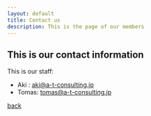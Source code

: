 ```yaml
---
layout: default
title: Contact us
description: This is the page of our members
---
```


## This is our contact information

This is our staff:
* Aki :  aki@a-t-consulting.jp
* Tomas: tomas@a-t-consulting.jp


[back](./)
